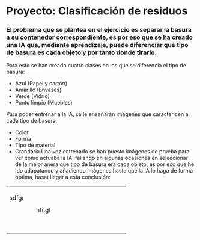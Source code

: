 # Proyecto: Clasificación de residuos
### El problema que se plantea en el ejercicio es separar la basura a su contenedor correspondiente, es por eso que se ha creado una IA que, mediante aprendizaje, puede diferenciar que tipo de basura es cada objeto y por tanto donde tirarlo. 
Para esto se han creado cuatro clases en los que se diferencia el tipo de basura:
- Azul (Papel y cartón)
- Amarillo (Envases)
- Verde (Vidrio)
- Punto limpio (Muebles)
  
Para poder entrenar a la IA, se le enseñarán imágenes que caractericen a cada tipo de basura:
- Color
- Forma
- Tipo de material
- Grandaria
Una vez entrenado se han puesto imágenes de prueba para ver como actuaba la IA, fallando en algunas ocasiones en seleccionar de la mejor anera que tipo de basura era cada objeto, es por eso que he ido adapatando y añadiendo imágenes hasta que la IA lo haga de forma óptima, hasat llegar a esta conclusión:

|       	|   	|       	|   	|   	|   	|   	|   	|   	|   	|   	|   	|   	|   	|   	|
|-------	|---	|-------	|---	|---	|---	|---	|---	|---	|---	|---	|---	|---	|---	|---	|
|       	|   	|       	|   	|   	|   	|   	|   	|   	|   	|   	|   	|   	|   	|   	|
|       	|   	|       	|   	|   	|   	|   	|   	|   	|   	|   	|   	|   	|   	|   	|
|       	|   	|       	|   	|   	|   	|   	|   	|   	|   	|   	|   	|   	|   	|   	|
| sdfgr 	|   	|       	|   	|   	|   	|   	|   	|   	|   	|   	|   	|   	|   	|   	|
|       	|   	|       	|   	|   	|   	|   	|   	|   	|   	|   	|   	|   	|   	|   	|
|       	|   	| hhtgf 	|   	|   	|   	|   	|   	|   	|   	|   	|   	|   	|   	|   	|
|       	|   	|       	|   	|   	|   	|   	|   	|   	|   	|   	|   	|   	|   	|   	|
|       	|   	|       	|   	|   	|   	|   	|   	|   	|   	|   	|   	|   	|   	|   	|
|       	|   	|       	|   	|   	|   	|   	|   	|   	|   	|   	|   	|   	|   	|   	|
|       	|   	|       	|   	|   	|   	|   	|   	|   	|   	|   	|   	|   	|   	|   	|
|       	|   	|       	|   	|   	|   	|   	|   	|   	|   	|   	|   	|   	|   	|   	|
|       	|   	|       	|   	|   	|   	|   	|   	|   	|   	|   	|   	|   	|   	|   	|
|       	|   	|       	|   	|   	|   	|   	|   	|   	|   	|   	|   	|   	|   	|   	|
|       	|   	|       	|   	|   	|   	|   	|   	|   	|   	|   	|   	|   	|   	|   	|
